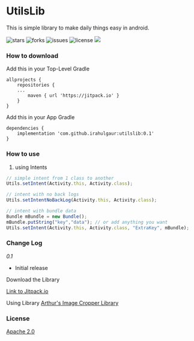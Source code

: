 # UtilsLib
This is simple library to make daily things easy in android.

![stars](https://img.shields.io/github/stars/iRahulGaur/UtilsLib?style=flat-square) ![forks](https://img.shields.io/github/forks/iRahulGaur/UtilsLib?style=flat-square) ![issues](https://img.shields.io/github/issues/iRahulGaur/UtilsLib?style=flat-square) ![license](https://img.shields.io/github/license/iRahulGaur/UtilsLib?style=flat-square) [![](https://jitpack.io/v/iRahulGaur/UtilsLib.svg)](https://jitpack.io/#iRahulGaur/UtilsLib)


### How to download 

Add this in your Top-Level Gradle
```
allprojects {
    repositories {
    ...
        maven { url 'https://jitpack.io' }
	}
}
```

Add this in your App Gradle
```
dependencies {
    implementation 'com.github.irahulgaur:utilslib:0.1'
}
```

### How to use

1. using Intents
```javascript
// simple intent from 1 class to another
Utils.setIntent(Activity.this, Activity.class);

// intent with no back logs
Utils.setIntentNoBackLog(Activity.this, Activity.class);

// intent with bundle data
Bundle mBundle = new Bundle();
mBundle.putString("key","data"); // or add anything you want
Utils.setIntent(Activity.this, Activity.class, "ExtraKey", mBundle);
```

### Change Log
*0.1*
  * Initial release

Download the Library 

[Link to Jitpack.io](https://jitpack.io/#iRahulGaur/UtilsLib/0.1 "Utils Library - Jitpack")

Using Library [Arthur's Image Cropper Library](https://github.com/ArthurHub/Android-Image-Cropper )

### License
[Apache 2.0](LICENSE)

